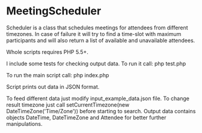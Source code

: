 MeetingScheduler
================

Scheduler is a class that schedules meetings for attendees from different timezones.
In case of failure it will try to find a time-slot with maximum participants and will also return a list of available and unavailable attendees.

Whole scripts requires PHP 5.5+.

I include some tests for checking output data.
To run it call:
php test.php

To run the main script call:
php index.php

Script prints out data in JSON format.

To feed different data just modify input_example_data.json file.
To change result timezone just call setCurrentTimezone(new DateTimeZone('Time/Zone')) before starting to search.
Output data contains objects DateTime, DateTimeZone and Attendee for better further manipulations.